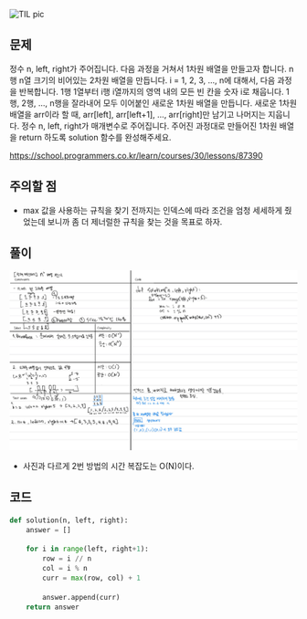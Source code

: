 ![TIL pic](../기본형2_python.png)

## 문제
정수 n, left, right가 주어집니다. 다음 과정을 거쳐서 1차원 배열을 만들고자 합니다.
n행 n열 크기의 비어있는 2차원 배열을 만듭니다.
i = 1, 2, 3, ..., n에 대해서, 다음 과정을 반복합니다.
1행 1열부터 i행 i열까지의 영역 내의 모든 빈 칸을 숫자 i로 채웁니다.
1행, 2행, ..., n행을 잘라내어 모두 이어붙인 새로운 1차원 배열을 만듭니다.
새로운 1차원 배열을 arr이라 할 때, arr[left], arr[left+1], ..., arr[right]만 남기고 나머지는 지웁니다.
정수 n, left, right가 매개변수로 주어집니다. 주어진 과정대로 만들어진 1차원 배열을 return 하도록 solution 함수를 완성해주세요.

https://school.programmers.co.kr/learn/courses/30/lessons/87390


## 주의할 점
- max 값을 사용하는 규칙을 찾기 전까지는 인덱스에 따라 조건을 엄청 세세하게 줬었는데 보니까 
좀 더 제너럴한 규칙을 찾는 것을 목표로 하자.


## 풀이
![slice_n2_array.jpg](slice_n2_array.jpg)
- 사진과 다르게 2번 방법의 시간 복잡도는 O(N)이다.

## 코드
```python
def solution(n, left, right):
    answer = []
    
    for i in range(left, right+1):
        row = i // n
        col = i % n
        curr = max(row, col) + 1

        answer.append(curr)
    return answer

```

